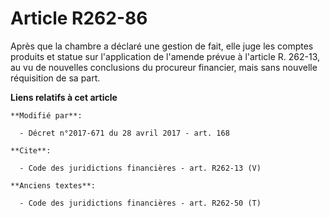 # Article R262-86

Après que la chambre a déclaré une gestion de fait, elle juge les comptes produits et statue sur l'application de l'amende
prévue à l'article R. 262-13, au vu de nouvelles conclusions du procureur financier, mais sans nouvelle réquisition de sa
part.

**Liens relatifs à cet article**

	**Modifié par**:

	  - Décret n°2017-671 du 28 avril 2017 - art. 168

	**Cite**:

	  - Code des juridictions financières - art. R262-13 (V)

	**Anciens textes**:

	  - Code des juridictions financières - art. R262-50 (T)
